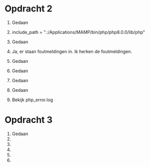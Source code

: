 # Opdracht 2 

1. Gedaan
2. include_path = ".:/Applications/MAMP/bin/php/php8.0.0/lib/php"

1. Gedaan
2. Ja, er staan foutmeldingen in. Ik herken de foutmeldingen.
 
1. Gedaan
2. Gedaan
3. Gedaan

1. Gedaan 
2. Bekijk php_error.log

# Opdracht 3

1. Gedaan
2. 
3. 
4. 
5. 
6. 